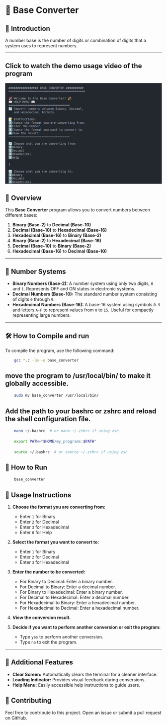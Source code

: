 # 🎨 Base Converter

## 🚀 Introduction

A number base is the number of digits or combination of digits that a system uses to represent numbers.

---

## Click to watch the demo usage video of the program

[![Experience the Demo](/Screenshot%20from%202024-08-12%2020-25-54.png)](https://drive.google.com/file/d/11TGBaWZGOnj6SsbfX1ROxfHs77vgbPKr/view?usp=sharing)


## 🔧 Overview

This **Base Converter** program allows you to convert numbers between different bases:

1. **Binary (Base-2)** to **Decimal (Base-10)**
2. **Decimal (Base-10)** to **Hexadecimal (Base-16)**
3. **Hexadecimal (Base-16)** to **Binary (Base-2)**
4. **Binary (Base-2)** to **Hexadecimal (Base-16)**
5. **Decimal (Base-10)** to **Binary (Base-2)**
6. **Hexadecimal (Base-16)** to **Decimal (Base-10)**

---

## 🌟 Number Systems

- **Binary Numbers (Base-2):** A number system using only two digits, `0` and `1`. Represents OFF and ON states in electronic systems.
- **Decimal Numbers (Base-10):** The standard number system consisting of digits `0` through `9`.
- **Hexadecimal Numbers (Base-16):** A base-16 system using symbols `0-9` and letters `A-F` to represent values from `0` to `15`. Useful for compactly representing large numbers.

---

## 🛠️ How to Compile and run

To compile the program, use the following command:

```bash
    gcc *.c -lm -o base_converter

```

## move the program to /usr/local/bin/ to make it globally accessible.

```bash
    sudo mv base_converter /usr/local/bin/
```

## Add the path to your bashrc or zshrc and reload the shell configuration file.

```bash
    nano ~/.bashrc  # or nano ~/.zshrc if using zsh

    export PATH="$HOME/my_programs:$PATH"

    source ~/.bashrc  # or source ~/.zshrc if using zsh
```
## 🚀 How to Run

```bash
    base_converter
```

## 📝 Usage Instructions

1. **Choose the format you are converting from:**
   - Enter `1` for Binary
   - Enter `2` for Decimal
   - Enter `3` for Hexadecimal
   - Enter `0` for Help

2. **Select the format you want to convert to:**
   - Enter `1` for Binary
   - Enter `2` for Decimal
   - Enter `3` for Hexadecimal

3. **Enter the number to be converted:**
   - For Binary to Decimal: Enter a binary number.
   - For Decimal to Binary: Enter a decimal number.
   - For Binary to Hexadecimal: Enter a binary number.
   - For Decimal to Hexadecimal: Enter a decimal number.
   - For Hexadecimal to Binary: Enter a hexadecimal number.
   - For Hexadecimal to Decimal: Enter a hexadecimal number.

4. **View the conversion result.**

5. **Decide if you want to perform another conversion or exit the program:**
   - Type `yes` to perform another conversion.
   - Type `no` to exit the program.

---

## 🎨 Additional Features

- **Clear Screen:** Automatically clears the terminal for a cleaner interface.
- **Loading Indicator:** Provides visual feedback during conversions.
- **Help Menu:** Easily accessible help instructions to guide users.


## 🤝 Contributing
Feel free to contribute to this project. Open an issue or submit a pull request on GitHub.